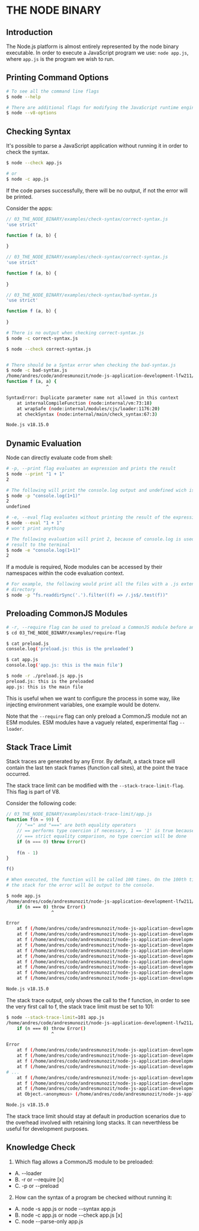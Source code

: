 # THE NODE BINARY

## Introduction
The Node.js platform is almost entirely represented by the node binary executable. In order to
execute a JavaScript program we use: `node app.js`, where `app.js` is the program we wish to run.

## Printing Command Options
```sh
# To see all the command line flags
$ node --help

# There are additional flags for modifying the JavaScript runtime engine: V8
$ node --v8-options

```

## Checking Syntax
It's possible to parse a JavaScript application without running it in order to check the syntax.
```sh
$ node --check app.js

# or 
$ node -c app.js

```

If the code parses successfully, there will be no output, if not the error will be printed.

Consider the apps:
```js
// 03_THE_NODE_BINARY/examples/check-syntax/correct-syntax.js
'use strict'

function f (a, b) {
  
}

```

```js
// 03_THE_NODE_BINARY/examples/check-syntax/correct-syntax.js
'use strict'

function f (a, b) {
  
}

```

```js
// 03_THE_NODE_BINARY/examples/check-syntax/bad-syntax.js
'use strict'

function f (a, b) {
  
}

```

```sh
# There is no output when checking correct-syntax.js
$ node -c correct-syntax.js 

$ node --check correct-syntax.js 


# There should be a Syntax error when checking the bad-syntax.js
$ node -c bad-syntax.js 
/home/andres/code/andresmunozit/node-js-application-development-lfw211/03_THE_NODE_BINARY/examples/check-syntax/bad-syntax.js:3
function f (a, a) {
               ^

SyntaxError: Duplicate parameter name not allowed in this context
    at internalCompileFunction (node:internal/vm:73:18)
    at wrapSafe (node:internal/modules/cjs/loader:1176:20)
    at checkSyntax (node:internal/main/check_syntax:67:3)

Node.js v18.15.0

```

## Dynamic Evaluation
Node can directly evaluate code from shell:
```sh
# -p, --print flag evaluates an expression and prints the result
$ node --print "1 + 1"
2

# The following will print the console.log output and undefined wich is the result of that execution
$ node -p "console.log(1+1)"
2
undefined

# -e, --eval flag evaluates without printing the result of the expression
$ node --eval "1 + 1"
# won't print anything

# The following evaluation will print 2, because of console.log is used to explicitly write the
# result to the terminal
$ node -e "console.log(1+1)"
2

```

If a module is required, Node modules can be accessed by their namespaces within the code evaluation
context.
```sh
# For example, the following would print all the files with a .js extension in the current working
# directory
$ node -p "fs.readdirSync('.').filter((f) => /.js$/.test(f))"

```

## Preloading CommonJS Modules
```sh
# -r, --require flag can be used to preload a CommonJS module before anything else loads.
$ cd 03_THE_NODE_BINARY/examples/require-flag 

$ cat preload.js 
console.log('preload.js: this is the preloaded')

$ cat app.js 
console.log('app.js: this is the main file')

$ node -r ./preload.js app.js
preload.js: this is the preloaded
app.js: this is the main file

```

This is useful when we want to configure the process in some way, like injecting environment
variables, one example would be dotenv.

Note that the `--require` flag can only preload a CommonJS module not an ESM modules. ESM modules
have a vaguely related, experimental flag `--loader`.

## Stack Trace Limit
Stack traces are generated by any Error. By default, a stack trace will contain the last ten stack
frames (function call sites), at the point the trace occurred.

The stack trace  limit can be modified with the `--stack-trace-limit-flag`. This flag is part of V8.

Consider the following code:
```js
// 03_THE_NODE_BINARY/examples/stack-trace-limit/app.js
function f(n = 99) {
    // "==" and "===" are both equality operators
    // == performs type coercion if necessary, 1 == '1' is true because '1' is coerced to a number
    // === strict equality comparison, no type coercion will be done
    if (n === 0) throw Error()
    
    f(n - 1)
}

f()

```

```sh
# When executed, the function will be called 100 times. On the 100th time, an Error is thrown and
# the stack for the error will be output to the console.

$ node app.js
/home/andres/code/andresmunozit/node-js-application-development-lfw211/03_THE_NODE_BINARY/examples/stack-trace-limit/app.js:5
    if (n === 0) throw Error()
                 ^

Error
    at f (/home/andres/code/andresmunozit/node-js-application-development-lfw211/03_THE_NODE_BINARY/examples/stack-trace-limit/app.js:5:24)
    at f (/home/andres/code/andresmunozit/node-js-application-development-lfw211/03_THE_NODE_BINARY/examples/stack-trace-limit/app.js:7:5)
    at f (/home/andres/code/andresmunozit/node-js-application-development-lfw211/03_THE_NODE_BINARY/examples/stack-trace-limit/app.js:7:5)
    at f (/home/andres/code/andresmunozit/node-js-application-development-lfw211/03_THE_NODE_BINARY/examples/stack-trace-limit/app.js:7:5)
    at f (/home/andres/code/andresmunozit/node-js-application-development-lfw211/03_THE_NODE_BINARY/examples/stack-trace-limit/app.js:7:5)
    at f (/home/andres/code/andresmunozit/node-js-application-development-lfw211/03_THE_NODE_BINARY/examples/stack-trace-limit/app.js:7:5)
    at f (/home/andres/code/andresmunozit/node-js-application-development-lfw211/03_THE_NODE_BINARY/examples/stack-trace-limit/app.js:7:5)
    at f (/home/andres/code/andresmunozit/node-js-application-development-lfw211/03_THE_NODE_BINARY/examples/stack-trace-limit/app.js:7:5)
    at f (/home/andres/code/andresmunozit/node-js-application-development-lfw211/03_THE_NODE_BINARY/examples/stack-trace-limit/app.js:7:5)
    at f (/home/andres/code/andresmunozit/node-js-application-development-lfw211/03_THE_NODE_BINARY/examples/stack-trace-limit/app.js:7:5)

Node.js v18.15.0

```

The stack trace output, only shows the call to the f function, in order to see the very first call
to f, the stack trace limit must be set to 101:
```sh
$ node --stack-trace-limit=101 app.js
/home/andres/code/andresmunozit/node-js-application-development-lfw211/03_THE_NODE_BINARY/examples/stack-trace-limit/app.js:5
    if (n === 0) throw Error()
                 ^

Error
    at f (/home/andres/code/andresmunozit/node-js-application-development-lfw211/03_THE_NODE_BINARY/examples/stack-trace-limit/app.js:5:24)
    at f (/home/andres/code/andresmunozit/node-js-application-development-lfw211/03_THE_NODE_BINARY/examples/stack-trace-limit/app.js:7:5)
    at f (/home/andres/code/andresmunozit/node-js-application-development-lfw211/03_THE_NODE_BINARY/examples/stack-trace-limit/app.js:7:5)
    at f (/home/andres/code/andresmunozit/node-js-application-development-lfw211/03_THE_NODE_BINARY/examples/stack-trace-limit/app.js:7:5)
# ...
    at f (/home/andres/code/andresmunozit/node-js-application-development-lfw211/03_THE_NODE_BINARY/examples/stack-trace-limit/app.js:7:5)
    at f (/home/andres/code/andresmunozit/node-js-application-development-lfw211/03_THE_NODE_BINARY/examples/stack-trace-limit/app.js:7:5)
    at f (/home/andres/code/andresmunozit/node-js-application-development-lfw211/03_THE_NODE_BINARY/examples/stack-trace-limit/app.js:7:5)
    at Object.<anonymous> (/home/andres/code/andresmunozit/node-js-application-development-lfw211/03_THE_NODE_BINARY/examples/stack-trace-limit/app.js:10:1)

Node.js v18.15.0

```

The stack trace limit should stay at default in production scenarios due to the overhead involved
with retaining long stacks. It can neverthless be useful for development purposes.

## Knowledge Check
1. Which flag allows a CommonJS module to be preloaded:
- A. --loader
- B. -r or --require [x]
- C. -p or --preload

2. How can the syntax of a program be checked without running it:
- A. node -s app.js or node --syntax app.js
- B. node -c app.js or node --check app.js [x]
- C. node --parse-only app.js
